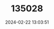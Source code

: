 ---
title: "135028"
category: "Potamonautes anchietae"
draft: false
date: 2024-02-22 13:03:51
languages:
  English: ["Anchieta's River Crab"]
---